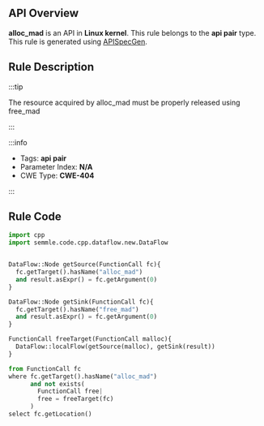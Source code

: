 ---
---


## API Overview
**alloc_mad** is an API in **Linux kernel**. This rule belongs to the **api pair** type. This rule is generated using [APISpecGen](../../tools/APISpecGen).
## Rule Description

:::tip

The resource acquired by alloc_mad must be properly released using free_mad

:::

:::info

- Tags: **api pair**
- Parameter Index: **N/A**
- CWE Type: **CWE-404**

:::

## Rule Code
```python
import cpp
import semmle.code.cpp.dataflow.new.DataFlow


DataFlow::Node getSource(FunctionCall fc){
  fc.getTarget().hasName("alloc_mad")
  and result.asExpr() = fc.getArgument(0)
}

DataFlow::Node getSink(FunctionCall fc){
  fc.getTarget().hasName("free_mad")
  and result.asExpr() = fc.getArgument(0)
}

FunctionCall freeTarget(FunctionCall malloc){
  DataFlow::localFlow(getSource(malloc), getSink(result))
}

from FunctionCall fc
where fc.getTarget().hasName("alloc_mad")
      and not exists(
        FunctionCall free| 
        free = freeTarget(fc)
      )
select fc.getLocation()

    
```